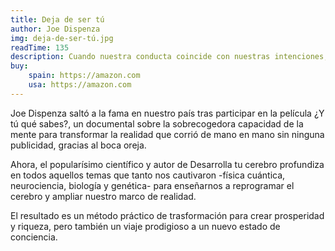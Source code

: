 ```yaml
---
title: Deja de ser tú
author: Joe Dispenza
img: deja-de-ser-tú.jpg
readTime: 135
description: Cuando nuestra conducta coincide con nuestras intenciones, cuando nuestras acciones están de acuerdo con nuestros pensamientos, cuando la mente y el cuerpo actúan juntos, cuando nuestras palabras son coherentes con nuestras acciones, detrás de nosotros hay un poder inmenso.
buy:
    spain: https://amazon.com
    usa: https://amazon.com
---
```


Joe Dispenza saltó a la fama en nuestro país tras participar en la película ¿Y tú qué sabes?, un documental sobre la sobrecogedora capacidad de la mente para transformar la realidad que corrió de mano en mano sin ninguna publicidad, gracias al boca oreja.

Ahora, el popularísimo científico y autor de Desarrolla tu cerebro profundiza en todos aquellos temas que tanto nos cautivaron -física cuántica, neurociencia, biología y genética- para enseñarnos a reprogramar el cerebro y ampliar nuestro marco de realidad.

El resultado es un método práctico de trasformación para crear prosperidad y riqueza, pero también un viaje prodigioso a un nuevo estado de conciencia.